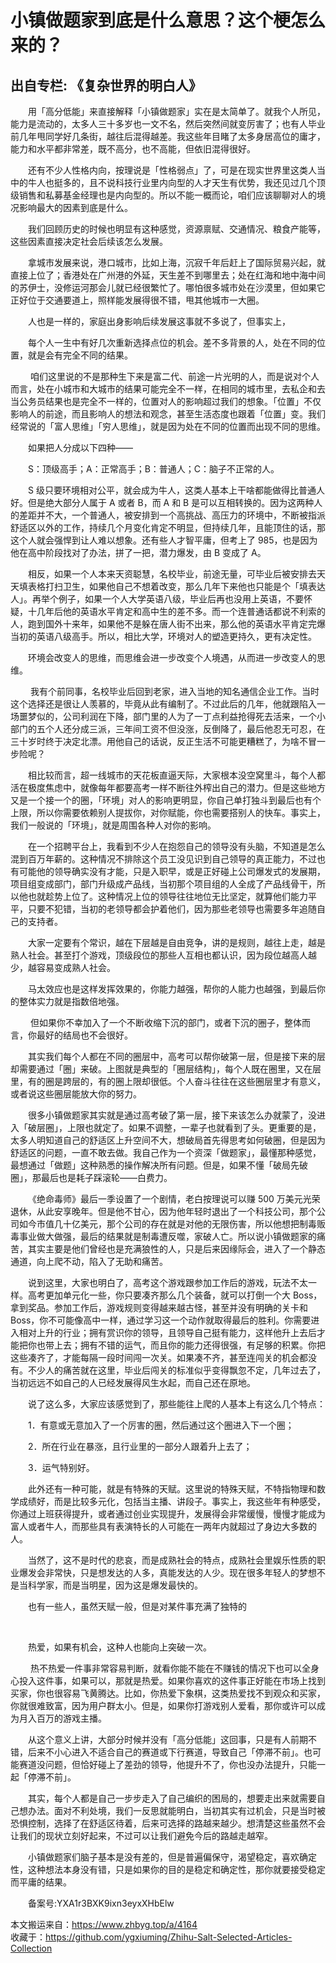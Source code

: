 # 小镇做题家到底是什么意思？这个梗怎么来的？  
## 出自专栏: 《复杂世界的明白人》  
&emsp;&emsp;用「高分低能」来直接解释「小镇做题家」实在是太简单了。就我个人所见，能力是流动的，太多人三十多岁也一文不名，然后突然间就变厉害了；也有人毕业前几年甩同学好几条街，越往后混得越差。我这些年目睹了太多身居高位的庸才，能力和水平都非常差，既不高分，也不高能，但依旧混得很好。  
  
&emsp;&emsp;还有不少人性格内向，按理说是「性格弱点」了，可是在现实世界里这类人当中的牛人也挺多的，且不说科技行业里内向型的人才天生有优势，我还见过几个顶级销售和私募基金经理也是内向型的。所以不能一概而论，咱们应该聊聊对人的境况影响最大的因素到底是什么。  
  
&emsp;&emsp;我们回顾历史的时候也明显有这种感觉，资源禀赋、交通情况、粮食产能等，这些因素直接决定社会后续该怎么发展。  
  
&emsp;&emsp;拿城市发展来说，港口城市，比如上海，沉寂千年后赶上了国际贸易兴起，就直接上位了；香港处在广州港的外延，天生差不到哪里去；处在红海和地中海中间的苏伊士，没修运河那会儿就已经很繁忙了。哪怕很多城市处在沙漠里，但如果它正好位于交通要道上，照样能发展得很不错，甩其他城市一大圈。  
  
&emsp;&emsp;人也是一样的，家庭出身影响后续发展这事就不多说了，但事实上，   
  
&emsp;&emsp;每个人一生中有好几次重新选择点位的机会。差不多背景的人，处在不同的位置，就是会有完全不同的结果。  
  
&emsp;&emsp; 咱们这里说的不是那种生下来是富二代、前途一片光明的人，而是说对个人而言，处在小城市和大城市的结果可能完全不一样，在相同的城市里，去私企和去当公务员结果也是完全不一样的，位置对人的影响超过我们的想象。「位置」不仅影响人的前途，而且影响人的想法和观念，甚至生活态度也跟着「位置」变。我们经常说的「富人思维」「穷人思维」，就是因为处在不同的位置而出现不同的思维。  
  
&emsp;&emsp;如果把人分成以下四种——  
  
&emsp;&emsp;S：顶级高手；A：正常高手；B：普通人；C：脑子不正常的人。  
  
&emsp;&emsp;S 级只要环境相对公平，就会成为牛人，这类人基本上干啥都能做得比普通人好。但是绝大部分人属于 A 或者 B，而 A 和 B 是可以互相转换的。因为这两种人的差距并不大，一个普通人，被安排到一个高挑战、高压力的环境中，不断被指派舒适区以外的工作，持续几个月变化肯定不明显，但持续几年，且能顶住的话，那这个人就会强悍到让人难以想象。还有些人才智平庸，但考上了 985，也是因为他在高中阶段找对了办法，拼了一把，潜力爆发，由 B 变成了 A。  
  
&emsp;&emsp;相反，如果一个人本来天资聪慧，名校毕业，前途无量，可毕业后被安排去天天填表格打扫卫生，如果他自己不想着改变，那么几年下来他也只能是个「填表达人」。再举个例子，如果一个人大学英语八级，毕业后再也没用上英语，不要怀疑，十几年后他的英语水平肯定和高中生的差不多。而一个连普通话都说不利索的人，跑到国外十来年，如果他不是躲在唐人街不出来，那么他的英语水平肯定完爆当初的英语八级高手。所以，相比大学，环境对人的塑造更持久，更有决定性。  
  
&emsp;&emsp;环境会改变人的思维，而思维会进一步改变个人境遇，从而进一步改变人的思维。  
  
&emsp;&emsp; 我有个前同事，名校毕业后回到老家，进入当地的知名通信企业工作。当时这个选择还是很让人羡慕的，毕竟从此有编制了。不过此后的几年，他就跟陷入一场噩梦似的，公司利润在下降，部门里的人为了一丁点利益抢得死去活来，一个小部门的五个人还分成三派，三年间工资不但没涨，反倒降了，最后他忍无可忍，在三十岁时终于决定北漂。用他自己的话说，反正生活不可能更糟糕了，为啥不冒一步险呢？  
  
&emsp;&emsp;相比较而言，超一线城市的天花板直逼天际，大家根本没空窝里斗，每个人都活在极度焦虑中，就像每年都要高考一样不断往外榨出自己的潜力。但是这些地方又是一个接一个的圈，「环境」对人的影响更明显，你自己单打独斗到最后也有个上限，所以你需要依赖别人提拔你，对你赋能，你也需要搭别人的快车。事实上，我们一般说的「环境」，就是周围各种人对你的影响。  
  
&emsp;&emsp;在一个招聘平台上，我看到不少人在抱怨自己的领导没有头脑，不知道是怎么混到百万年薪的。这种情况不排除这个员工没见识到自己领导的真正能力，不过也有可能他的领导确实没有才能，只是入职早，或是正好碰上公司爆发式的发展期，项目组变成部门，部门升级成产品线，当初那个项目组的人全成了产品线骨干，所以他也就趁势上位了。这种情况上位的领导往往地位无比坚定，就算他们能力平平，只要不犯错，当初的老领导都会护着他们，因为那些老领导也需要多年追随自己的支持者。  
  
&emsp;&emsp;大家一定要有个常识，越在下层越是自由竞争，讲的是规则，越往上走，越是熟人社会。甚至打个游戏，顶级段位的那些人互相也都认识，因为段位越高人越少，越容易变成熟人社会。   
  
&emsp;&emsp;马太效应也是这样发挥效果的，你能力越强，帮你的人能力也越强，到最后你的整体实力就是指数倍地强。  
  
&emsp;&emsp; 但如果你不幸加入了一个不断收缩下沉的部门，或者下沉的圈子，整体而言，你最好的结局也不会很好。  
  
&emsp;&emsp;其实我们每个人都在不同的圈层中，高考可以帮你破第一层，但是接下来的层却需要通过「圈」来破。上图就是典型的「圈层结构」，每个人既在圈里，又在层里，有的圈是跨层的，有的圈上限却很低。个人奋斗往往在这些圈层里才有意义，或者说这些圈层能放大你的努力。  
  
&emsp;&emsp;很多小镇做题家其实就是通过高考破了第一层，接下来该怎么办就蒙了，没进入「破层圈」，上限也就定了。如果不调整，一辈子也就看到了头。更重要的是，太多人明知道自己的舒适区上升空间不大，想破局首先得思考如何破圈，但是因为舒适区的问题，一直不敢去做。我自己作为一个资深「做题家」，最懂那种感觉，最想通过「做题」这种熟悉的操作解决所有问题。但是，如果不懂「破局先破圈」，那最后也是耗子踩滚轮——白费力。  
  
&emsp;&emsp;《绝命毒师》最后一季设置了一个剧情，老白按理说可以赚 500 万美元光荣退休，从此安享晚年。但是他不甘心，因为他年轻时退出了一个科技公司，那个公司如今市值几十亿美元，那个公司的存在就是对他的无限伤害，所以他想把制毒贩毒事业做大做强，最后的结果就是制毒遭反噬，家破人亡。所以说小镇做题家的痛苦，其实主要是他们曾经也是充满狼性的人，只是后来因缘际会，进入了一个静态通道，向上爬不动，陷入了无助和痛苦。  
  
&emsp;&emsp;说到这里，大家也明白了，高考这个游戏跟参加工作后的游戏，玩法不太一样。高考更加单元化一些，你只要凑齐那么几个装备，就可以打倒一个大 Boss，拿到奖品。参加工作后，游戏规则变得越来越古怪，甚至并没有明确的关卡和 Boss，你不可能像高中一样，通过学习这一个动作就取得最后的胜利。你需要进入相对上升的行业；拥有赏识你的领导，且领导自己挺有能力，这样他升上去后才能把你也带上去；拥有不错的运气，而且你的能力还得很强，有足够的积累。你把这些凑齐了，才能每隔一段时间闯一次关。如果凑不齐，甚至连闯关的机会都没有。不少人的痛苦就在这里，毕业后闯关的标准似乎变得飘忽不定，几年过去了，当初远远不如自己的人已经发展得风生水起，而自己还在原地。  
  
&emsp;&emsp;说了这么多，大家应该感觉到了，那些能往上爬的人基本上有这么几个特点：  
  
&emsp;&emsp;1．有意或无意加入了一个厉害的圈，然后通过这个圈进入下一个圈；  
  
&emsp;&emsp;2．所在行业在暴涨，且行业里的一部分人跟着升上去了；  
  
&emsp;&emsp;3．运气特别好。  
  
&emsp;&emsp;此外还有一种可能，就是有特殊的天赋。这里说的特殊天赋，不特指物理和数学成绩好，而是比较多元化，包括当主播、讲段子。事实上，我这些年有种感受，你通过上班获得提升，或者通过创业实现提升，发展得会非常缓慢，慢慢才能成为富人或者牛人，而那些具有表演特长的人可能在一两年内就超过了身边大多数的人。  
  
&emsp;&emsp;当然了，这不是时代的悲哀，而是成熟社会的特点，成熟社会里娱乐性质的职业爆发会非常快，只是想发达的人多，真能发达的人少。现在很多年轻人的梦想不是当科学家，而是当明星，因为这是爆发最快的。  
  
&emsp;&emsp;也有一些人，虽然天赋一般，但是对某件事充满了独特的  
  
&emsp;&emsp;   
  
&emsp;&emsp;热爱，如果有机会，这种人也能向上突破一次。  
  
&emsp;&emsp; 热不热爱一件事非常容易判断，就看你能不能在不赚钱的情况下也可以全身心投入这件事，如果可以，那就是热爱。如果你喜欢的这件事正好能在市场上找到买家，你也很容易飞黄腾达。比如，你热爱下象棋，这类热爱找不到观众和买家，你就很难致富，因为用户群太小。但是，如果你打游戏别人爱看，那你或许可以成为月入百万的游戏主播。  
  
&emsp;&emsp;从这个意义上讲，大部分时候并没有「高分低能」这回事，只是有人前期不错，后来不小心进入不适合自己的赛道或下行赛道，导致自己「停滞不前」。也可能赛道没问题，但恰好碰上了差劲的领导，他提升不了，你也没办法提升，只能一起「停滞不前」。  
  
&emsp;&emsp;其实，每个人都是自己一步步走入了自己编织的困局的，想要走出来就需要自己想办法。面对不利处境，我们一反思就能明白，当初其实有过机会，只是当时被恐惧控制，选择了在舒适区待着，后来可选择的路越来越少。想清楚这些虽然不会让我们的现状立刻好起来，不过可以让我们避免今后的路越走越窄。  
  
&emsp;&emsp;小镇做题家们脑子基本是没有差的，但是普遍偏保守，渴望稳定，喜欢确定性，这种想法本身没有错，只是如果你的目的是稳定和确定性，那你就要接受稳定而平庸的结果。  
  
&emsp;&emsp;备案号:YXA1r3BXK9ixn3eyxXHbElw  
  
本文搬运来自：https://www.zhbyg.top/a/4164  
 收藏于：https://github.com/ygxiuming/Zhihu-Salt-Selected-Articles-Collection
